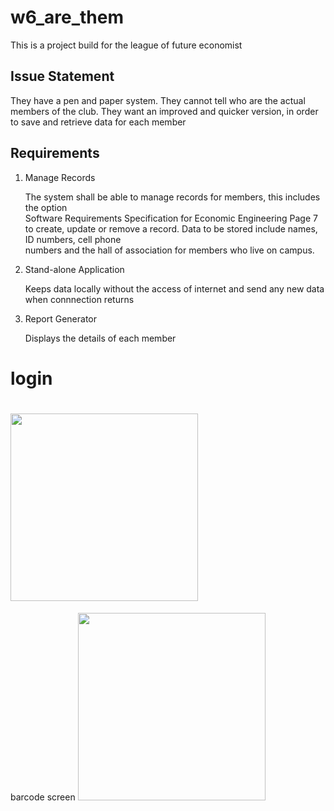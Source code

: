 # w6_are_them

This is a project build for the league of future economist

## Issue Statement

They have a pen and paper system. They cannot tell who are the actual members of the club. They want an
improved and quicker version, in order to save and retrieve data for each member

## Requirements

1. Manage Records 

   The system shall be able to manage records for members, this includes the option  
   Software Requirements Specification for Economic Engineering Page 7  
   to create, update or remove a record. Data to be stored include names, ID numbers, cell phone  
   numbers and the hall of association for members who live on campus.

2. Stand-alone Application 

   Keeps data locally without the access of internet and send any new data when connnection returns 

3. Report Generator

   Displays the details of each member
   
   
   
<div> 
   <h1> login <h1>
    <span align="center">
     <img width="300" height="auto" src="https://i.imgur.com/Ef44hjL.png">
   </span>
</div>

 <span align="center">
   barcode screen
  <img width="300" height="auto" src="https://i.imgur.com/vseAuMI.png">
</span>

